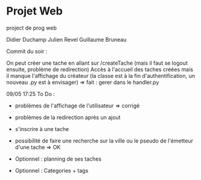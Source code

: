 Projet Web
======

project de prog web

Didier Duchamp
Julien Revel
Guillaume Bruneau

Commit du soir :

On peut créer une tache en allant sur /createTache (mais il faut se logout ensuite, problème de redirection)
Accès à l'accueil des taches créées mais il manque l'affichage du créateur (la classe est à la fin d'authentification, un nouveau .py est à envisager)
=> fait : gerer dans le handler.py

09/05 17:25
To Do :

- problèmes de l'affichage de l'utilisateur => corrigé
- problèmes de la redirection après un ajout
- s'inscrire à une tache
- possibilité de faire une recherche sur la ville ou le pseudo de l'émetteur d'une tache => OK

- Optionnel : planning de ses taches
- Optionnel : Categories + tags
